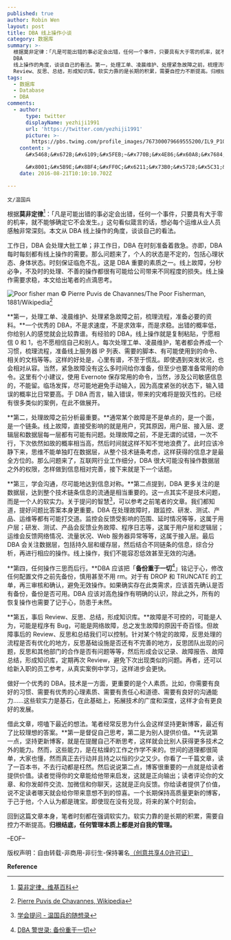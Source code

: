 ```yaml
---
published: true
author: Robin Wen
layout: post
title: DBA 线上操作小谈
category: 数据库
summary: >-
  根据莫非定律：「凡是可能出错的事必定会出错，任何一个事件，只要具有大于零的机率，就不能够确定它不会发生。」这句看似箴言的话，想必每个运维从业人员感触非常深刻。本文从
  DBA
  线上操作的角度，谈谈自己的看法。第一，处理工单、凌晨维护、处理紧急故障之前，梳理流程，准备必要的资料。第二，处理故障之前分析最重要。第三，学会沟通，尽可能地达到信息对称。第四，任何操作三思而后行。第五，事后
  Review、反思、总结，形成知识库。软实力靠的是长期的积累，需要自控力不断提高。归根结底，任何管理本质上都是对自我的管理。
tags:
  - 数据库
  - Database
  - DBA
comments:
  - author:
      type: twitter
      displayName: yezhiji1991
      url: 'https://twitter.com/yezhiji1991'
      picture: >-
        https://pbs.twimg.com/profile_images/767300079669555200/IL9_P1Oo_bigger.jpg
    content: >
      &#x5468;&#x672B;&#x6109;&#x5FEB;~&#x770B;&#x4E86;&#x60A8;&#x7684;innodb_trx&#x7684;&#x6587;&#x7AE0;&#x540E;&#xFF0C;&#x7A81;&#x7136;&#x53D1;&#x73B0;&#x4E86;&#x8FD9;&#x7BC7;&#x6587;&#x7AE0;&#xFF01;

      &#x8001;&#x5B9E;&#x8BF4;&#xFF0C;&#x6211;&#x73B0;&#x5728;&#x5C31;&#x662F;&#x4E2A;DBA&#x65B0;&#x4EBA;&#x3002;&#x3002;&#x6CA1;&#x6709;&#x624E;&#x5B9E;&#x7684;&#x57FA;&#x7840;&#xFF0C;&#x4E5F;&#x6CA1;&#x6709;&#x79EF;&#x7D2F;&#x7684;&#x7ECF;&#x9A8C;&#xFF0C;&#x6240;&#x4EE5;&#x5F88;&#x591A;&#x90FD;&#x4E0D;&#x61C2;&#xFF0C;&#x6700;&#x8FD1;&#x5728;&#x505A;&#x5DE5;&#x5355;&#xFF0C;&#x770B;&#x5230;&#x60A8;&#x7684;&#x6587;&#x5B57;&#x6709;&#x611F;&#x800C;&#x53D1;&#x5440;~&#x53EF;&#x662F;&#x6211;&#x60F3;&#x6210;&#x4E3A;&#xFF0C;&#x9996;&#x5148;&#x662F;&#x4E2A;&#x5408;&#x683C;&#x7684;DBA&#xFF01;&#x4E4B;&#x524D;&#x89C9;&#x5F97;&#x5F88;easy&#xFF0C;&#x540E;&#x6765;&#x53D1;&#x73B0;&#x81EA;&#x5DF1;&#x9519;&#x7684;&#x591A;&#x79BB;&#x8C31;&#x3002;&#x4E0D;&#x8FC7;&#x4E0D;&#x4F1A;&#x653E;&#x5F03;&#x4E86;~&#x52A0;&#x6CB9;&#x5427;&#xFF01;&#x6587;&#x5B57;&#x5199;&#x7684;&#x5F88;&#x597D;&#xFF0C;&#x575A;&#x6301;&#x5199;&#x4E0B;&#x53BB;&#x54E6;&#xFF01;
    date: 2016-08-21T10:10:10.702Z

---
```


`文/温国兵`

根据**莫非定律**[^1]：「凡是可能出错的事必定会出错，任何一个事件，只要具有大于零的机率，就不能够确定它不会发生。」这句看似箴言的话，想必每个运维从业人员感触非常深刻。本文从 DBA 线上操作的角度，谈谈自己的看法。

工作日，DBA 会处理大批工单；非工作日，DBA 在时刻准备着救急。亦即，DBA 每时每刻都有线上操作的需要。那么问题来了，个人的状态是不定的，包括心理状态、身体状态。时刻保证临危不乱，这是 DBA 重要的素质之一。线上故障，分秒必争，不及时的处理、不善的操作都很有可能给公司带来不同程度的损失。线上操作需要求稳，本文给出笔者的点滴思考。

![Poor fisher man](http://i.imgur.com/7YENDfX.jpg)
© Pierre Puvis de Chavannes/The Poor Fisherman, 1881/Wikipedia[^2]

**第一，处理工单、凌晨维护、处理紧急故障之前，梳理流程，准备必要的资料。**一个优秀的 DBA，不是求速度，不是求效率，而是求稳。出错的概率低，你给别人的感觉就会比较靠谱。有经验的 DBA，线上操作就是复制粘贴，宁愿相信 0 和 1，也不愿相信自己和别人。每次处理工单、凌晨维护，笔者都会养成一个习惯，梳理流程，准备线上服务器 IP 列表、需要的脚本、有可能使用到的命令、相关的文档等等。这样的好处是，心里有谱，不至于慌乱。即使遇到突发状况，也会相对从容。当然，紧急故障没有这么多时间给你准备，但至少也要准备常用的命令。这里有个小建议，使用 Evernote 保存常用的命令，当然，涉及公司敏感信息的，不能留。临场发挥，尽可能地避免手动输入，因为高度紧张的状态下，输入错误的概率比日常要高。于 DBA 而言，输入错误，带来的灾难将是毁灭性的。已经有很多类似的案例，在此不做展开。

**第二，处理故障之前分析最重要。**通常某个故障是不是单点的，是一个面，是一个链条。线上故障，直接受影响的就是用户，究其原因，用户层、接入层、逻辑层和数据层每一层都有可能有问题。处理故障之前，不是无谓的试错，一次不行，下次依然如故的概率相当高，然后时间就这样不知不觉地浪费了。此时应该冷静下来，思维不能单独盯在数据层，从整个技术链条考虑，这样获得的信息才是最全方位的。那么问题来了，互联网行业工作细分，DBA 很大可能没有操作数据层之外的权限，怎样做到信息相对完善，接下来就是下一个话题。

**第三，学会沟通，尽可能地达到信息对称。**第二点提到，DBA 更多关注的是数据层，达到整个技术链条信息的流通是相当重要的。这一点其实不是技术问题，而是一个人的软实力。关于提问的智慧[^3]，可以参考之前笔者的文章。我们都知道，提好问题比答案本身更重要。DBA 在处理故障时，跟监控、研发、测试、产品、运维等都有可能打交道。监控会反馈受影响的范围、延时情况等等，这属于用户层；研发、测试、产品会反馈业务故障、程序日志等，这属于用户层和逻辑层；运维会反馈网络情况、流量状况、Web 服务器异常等等，这属于接入层。最后 DBA 会关注数据层，包括持久层和缓存层，然后结合不同链条的信息，综合分析，再进行相应的操作。线上操作，我们不能容忍低效甚至无效的沟通。

**第四，任何操作三思而后行。**DBA 应该把「**备份重于一切**[^4]」铭记于心，修改任何配置文件之前先备份，慎用甚至不用 rm。对于有 DROP 和 TRUNCATE 的工单，再三审核和确认，避免无效操作。如果确实存在此类需求，应该首先确认是否有备份，备份是否可用。DBA 应该对高危操作有明确的认识，除此之外，所有的恢复操作也需要了记于心，防患于未然。

**第五，事后 Review、反思、总结，形成知识库。**故障是不可控的，可能是人为，可能是程序有 Bug，可能是网络故障，总之发生故障的原因千奇百怪。但故障事后的 Review、反思和总结我们可以控制。针对某个特定的故障，反思处理的流程是否有优化的地方，反思基础设施是否还有不完善的地方，反思团队出现的问题，反思和其他部门的合作是否有问题等等，然后形成会议记录、故障报告、故障总结，形成知识库，定期再次 Review，避免下次出现类似的问题。再者，还可以给新入职的员工参考，从真实案例中学习，这样进步会更快。

做好一个优秀的 DBA，技术是一方面，更重要的是个人素质。比如，你需要有良好的习惯、需要有优秀的心理素质、需要有责任心和道德、需要有良好的沟通能力……这些软实力是基石，在此基础上，拓展技术的广度和深度，这样才会有更良好的发展。

借此文章，唠嗑下最近的想法。笔者经常反思为什么会这样坚持更新博客，最近有了比较理想的答案。**第一是督促自己思考，第二是为别人提供价值。**先说第一点，坚持更新博客，就是在提醒自己不断思考，这样就会比别人获得更多技术之外的能力。然而，这些能力，是在枯燥的工作之作学不来的。世间的道理都很简单，大家也懂，然而真正去行动并且持之以恒的少之又少。你看了一千篇文章，读了一百本书，不去行动都是枉然。然后说说第二点，博客很重要的一点就是给读者提供价值。读者觉得你的文章能给他带来启发，这就是正向输出；读者评论你的文章、和你发邮件交流、加微信和你聊天，这就是正向反馈。你给读者提供了价值，说不定读者哪天就会给你带来意想不到的惊喜。一个长期保持高质量更新的博客，于己于他，个人认为都是瑰宝。即使现在没有兑现，将来的某个时刻会。

回到这篇文章本身，笔者时刻都在强调软实力。软实力靠的是长期的积累，需要自控力不断提高。**归根结底，任何管理本质上都是对自我的管理。**

–EOF–

版权声明：自由转载-非商用-非衍生-保持署名<a href="http://creativecommons.org/licenses/by-nc-nd/4.0/deed.zh" target="_blank">（创意共享4.0许可证）</a>

**Reference**

[^1]: [莫非定律，维基百科](https://zh.wikipedia.org/wiki/摩菲定理)
[^2]: [Pierre Puvis de Chavannes, Wikipedia](https://en.wikipedia.org/wiki/Pierre_Puvis_de_Chavannes)
[^3]: [学会提问 - 温国兵的随想录](https://dbarobin.com/2015/08/15/asking-the-right-questions/)
[^4]: [DBA 警世录: 备份重于一切](http://www.eygle.com/archives/2006/10/backup_backup_backup.html)
